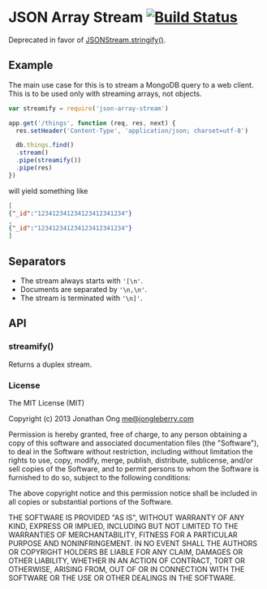 # JSON Array Stream [![Build Status](https://travis-ci.org/jonathanong/json-array-stream.png)](https://travis-ci.org/jonathanong/json-array-stream)

Deprecated in favor of [JSONStream.stringify()](https://github.com/dominictarr/JSONStream#jsonstreamstringifyopen-sep-close).

## Example

The main use case for this is to stream a MongoDB query to a web client. This is to be used only with streaming arrays, not objects.

```js
var streamify = require('json-array-stream')

app.get('/things', function (req, res, next) {
  res.setHeader('Content-Type', 'application/json; charset=utf-8')

  db.things.find()
  .stream()
  .pipe(streamify())
  .pipe(res)
})
```

will yield something like

```json
[
{"_id":"123412341234123412341234"}
,
{"_id":"123412341234123412341234"}
]
```

## Separators

* The stream always starts with `'[\n'`.
* Documents are separated by `'\n,\n'`.
* The stream is terminated with `'\n]'`.

## API

### streamify()

Returns a duplex stream.

### License

The MIT License (MIT)

Copyright (c) 2013 Jonathan Ong me@jongleberry.com

Permission is hereby granted, free of charge, to any person obtaining a copy
of this software and associated documentation files (the "Software"), to deal
in the Software without restriction, including without limitation the rights
to use, copy, modify, merge, publish, distribute, sublicense, and/or sell
copies of the Software, and to permit persons to whom the Software is
furnished to do so, subject to the following conditions:

The above copyright notice and this permission notice shall be included in
all copies or substantial portions of the Software.

THE SOFTWARE IS PROVIDED "AS IS", WITHOUT WARRANTY OF ANY KIND, EXPRESS OR
IMPLIED, INCLUDING BUT NOT LIMITED TO THE WARRANTIES OF MERCHANTABILITY,
FITNESS FOR A PARTICULAR PURPOSE AND NONINFRINGEMENT. IN NO EVENT SHALL THE
AUTHORS OR COPYRIGHT HOLDERS BE LIABLE FOR ANY CLAIM, DAMAGES OR OTHER
LIABILITY, WHETHER IN AN ACTION OF CONTRACT, TORT OR OTHERWISE, ARISING FROM,
OUT OF OR IN CONNECTION WITH THE SOFTWARE OR THE USE OR OTHER DEALINGS IN
THE SOFTWARE.

